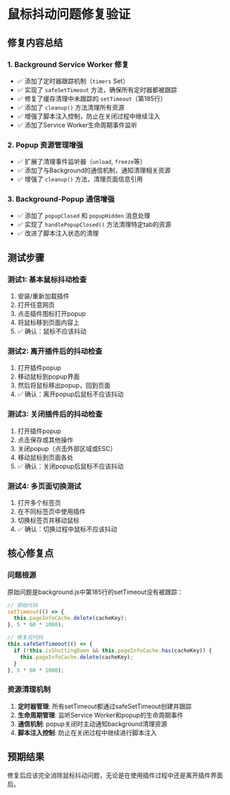 # 鼠标抖动问题修复验证

## 修复内容总结

### 1. Background Service Worker 修复
- ✅ 添加了定时器跟踪机制（`timers` Set）
- ✅ 实现了 `safeSetTimeout` 方法，确保所有定时器都被跟踪
- ✅ 修复了缓存清理中未跟踪的 `setTimeout`（第185行）
- ✅ 添加了 `cleanup()` 方法清理所有资源
- ✅ 增强了脚本注入控制，防止在关闭过程中继续注入
- ✅ 添加了Service Worker生命周期事件监听

### 2. Popup 资源管理增强
- ✅ 扩展了清理事件监听器（`unload`, `freeze`等）
- ✅ 添加了与Background的通信机制，通知清理相关资源
- ✅ 增强了 `cleanup()` 方法，清理页面信息引用

### 3. Background-Popup 通信增强
- ✅ 添加了 `popupClosed` 和 `popupHidden` 消息处理
- ✅ 实现了 `handlePopupClosed()` 方法清理特定tab的资源
- ✅ 改进了脚本注入状态的清理

## 测试步骤

### 测试1: 基本鼠标抖动检查
1. 安装/重新加载插件
2. 打开任意网页
3. 点击插件图标打开popup
4. 将鼠标移到页面内容上
5. ✅ 确认：鼠标不应该抖动

### 测试2: 离开插件后的抖动检查  
1. 打开插件popup
2. 移动鼠标到popup界面
3. 然后将鼠标移出popup，回到页面
4. ✅ 确认：离开popup后鼠标不应该抖动

### 测试3: 关闭插件后的抖动检查
1. 打开插件popup
2. 点击保存或其他操作
3. 关闭popup（点击外部区域或ESC）
4. 移动鼠标到页面各处
5. ✅ 确认：关闭popup后鼠标不应该抖动

### 测试4: 多页面切换测试
1. 打开多个标签页
2. 在不同标签页中使用插件
3. 切换标签页并移动鼠标
4. ✅ 确认：切换过程中鼠标不应该抖动

## 核心修复点

### 问题根源
原始问题是background.js中第185行的setTimeout没有被跟踪：
```javascript
// 原始代码
setTimeout(() => {
  this.pageInfoCache.delete(cacheKey);
}, 5 * 60 * 1000);

// 修复后代码  
this.safeSetTimeout(() => {
  if (!this.isShuttingDown && this.pageInfoCache.has(cacheKey)) {
    this.pageInfoCache.delete(cacheKey);
  }
}, 5 * 60 * 1000);
```

### 资源清理机制
1. **定时器管理**: 所有setTimeout都通过safeSetTimeout创建并跟踪
2. **生命周期管理**: 监听Service Worker和popup的生命周期事件
3. **通信机制**: popup关闭时主动通知background清理资源
4. **脚本注入控制**: 防止在关闭过程中继续进行脚本注入

## 预期结果
修复后应该完全消除鼠标抖动问题，无论是在使用插件过程中还是离开插件界面后。